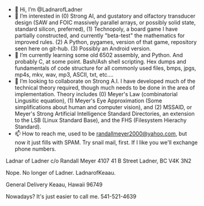 - 👋 Hi, I’m @LadnarofLadner
- 👀 I’m interested in (0) Strong AI, and gustatory and olfactory transducer design (SAW and FOIC massively parallel arrays, or possibly solid state, standard silicon, preferred),  (1) Technopoly, a board game I have partially constructed, and currently "beta-test" the mathematics for improved rules. (2)  A Python, pygames, version of that game, repository seen here on git-hub. (3) Possibly an Android version.
- 🌱 I’m currently learning some old 6502 assembly, and Python. And probably C, at some point. Bash/Ash shell scripting. Hex dumps and fundamentals of code structure for all commonly used files, bmps, jpgs, mp4s, mkv, wav, mp3, ASCII, txt, etc....
- 💞️ I’m looking to collaborate on Strong A.I. I have developed much of the technical theory required, though much needs to be done in the area of implementation. Theory includes (0) Meyer's Law (combinatorial Lingusitic equation), (1) Meyer's Eye Approximation (Some simplifications about human and computer vision), and (2) MSSAID, or Meyer's Strong Artificial Intelligence Standard Directories, an extension to the LSB (Linux Standard Base), and the FHS (Filesystem Hierachy Standard).
- 📫 How to reach me, used to be randallmeyer2000@yahoo.com, but now it just fills with SPAM. Try snail mail, first. If I like you we'll exchange phone numbers.

Ladnar of Ladner
c/o Randall Meyer
4107 41 B Street
Ladner, BC V4K 3N2

Nope. No longer of Ladner. LadnarofKeaau.

General Delivery
Keaau, Hawaii 96749

Nowadays? It's just easier to call me. 541-521-4639

<!---
LadnarofLadner/LadnarofLadner is a ✨ special ✨ repository because its `README.md` (this file) appears on your GitHub profile.
You can click the Preview link to take a look at your changes.
--->
